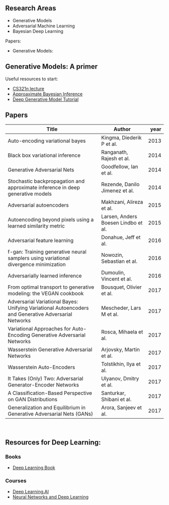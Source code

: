 ## Research Areas

* Generative Models
* Adversarial Machine Learning
* Bayesian Deep Learning

Papers:

* Generative Models:

## Generative Models: A primer

Useful resources to start:

- [CS321n lecture](https://youtu.be/5WoItGTWV54)
- [Approaximate Bayesian Inference](https://arxiv.org/abs/1601.00670)
- [Deep Generative Model Tutorial](https://youtu.be/JrO5fSskISY)

## Papers

|                                               Title                                                |              Author               |year|
|----------------------------------------------------------------------------------------------------|-----------------------------------|---:|
|Auto-encoding variational bayes                                                                     |Kingma, Diederik P et al.          |2013|
|Black box variational inference                                                                     |Ranganath, Rajesh et al.           |2014|
|Generative Adversarial Nets                                                                         |Goodfellow, Ian et al.             |2014|
|Stochastic backpropagation and approximate inference in deep generative models                      |Rezende, Danilo Jimenez et al.     |2014|
|Adversarial autoencoders                                                                            |Makhzani, Alireza et al.           |2015|
|Autoencoding beyond pixels using a learned similarity metric                                        |Larsen, Anders Boesen Lindbo et al.|2015|
|Adversarial feature learning                                                                        |Donahue, Jeff et al.               |2016|
|f-gan: Training generative neural samplers using variational divergence minimization                |Nowozin, Sebastian et al.          |2016|
|Adversarially learned inference                                                                     |Dumoulin, Vincent et al.           |2016|
|From optimal transport to generative modeling: the VEGAN cookbook                                   |Bousquet, Olivier et al.           |2017|
|Adversarial Variational Bayes: Unifying Variational Autoencoders and Generative Adversarial Networks|Mescheder, Lars M et al.           |2017|
|Variational Approaches for Auto-Encoding Generative Adversarial Networks                            |Rosca, Mihaela et al.              |2017|
|Wasserstein Generative Adversarial Networks                                                         |Arjovsky, Martin et al.            |2017|
|Wasserstein Auto-Encoders                                                                           |Tolstikhin, Ilya et al.            |2017|
|It Takes (Only) Two: Adversarial Generator-Encoder Networks                                         |Ulyanov, Dmitry et al.             |2017|
|A Classification-Based Perspective on GAN Distributions                                             |Santurkar, Shibani et al.          |2017|
|Generalization and Equilibrium in Generative Adversarial Nets (GANs)                                |Arora, Sanjeev et al.              |2017|

​
## Resources for Deep Learning:

### Books
- [Deep Learning Book](http://www.deeplearningbook.org/)

### Courses
- [Deep Learning.AI](https://www.deeplearning.ai/)
- [Neural Networks and Deep Learning](http://neuralnetworksanddeeplearning.com/)

​